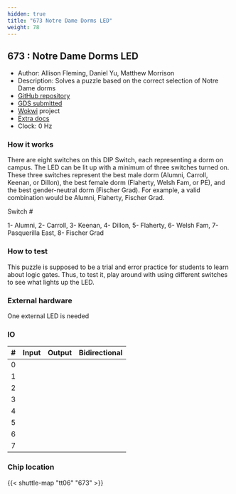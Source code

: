 ```yaml
---
hidden: true
title: "673 Notre Dame Dorms LED"
weight: 78
---
```


## 673 : Notre Dame Dorms LED

* Author: Allison Fleming, Daniel Yu, Matthew Morrison
* Description: Solves a puzzle based on the correct selection of Notre Dame dorms
* [GitHub repository](https://github.com/aflemin7/tinytapeout)
* [GDS submitted](https://github.com/aflemin7/tinytapeout/actions/runs/8756893364)
* [Wokwi](https://wokwi.com/projects/390913889347409921) project
* [Extra docs](None)
* Clock: 0 Hz

<!---

This file is used to generate your project datasheet. Please fill in the information below and delete any unused
sections.

You can also include images in this folder and reference them in the markdown. Each image must be less than
512 kb in size, and the combined size of all images must be less than 1 MB.
-->


### How it works

There are eight switches on this DIP Switch, each representing a dorm on campus. The LED can be lit up with a minimum of three switches turned on. These three switches represent the best male dorm (Alumni, Carroll, Keenan, or Dillon), the best female dorm (Flaherty, Welsh Fam, or PE), and the best gender-neutral dorm (Fischer Grad). For example, a valid combination would be Alumni, Flaherty, Fischer Grad.

Switch #

1- Alumni,
2- Carroll,
3- Keenan,
4- Dillon,
5- Flaherty,
6- Welsh Fam,
7- Pasquerilla East,
8- Fischer Grad

### How to test

This puzzle is supposed to be a trial and error practice for students to learn about logic gates. Thus, to test it, play around with using different switches to see what lights up the LED.

### External hardware

One external LED is needed


### IO

| # | Input          | Output         | Bidirectional   |
| - | -------------- | -------------- | --------------- |
| 0 |  |  |  |
| 1 |  |  |  |
| 2 |  |  |  |
| 3 |  |  |  |
| 4 |  |  |  |
| 5 |  |  |  |
| 6 |  |  |  |
| 7 |  |  |  |

### Chip location

{{< shuttle-map "tt06" "673" >}}
